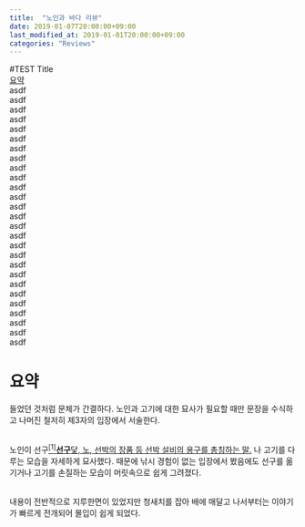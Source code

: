 ```yaml
---
title:  "노인과 바다 리뷰"
date: 2019-01-07T20:00:00+09:00
last_modified_at: 2019-01-01T20:00:00+09:00
categories: "Reviews"
---
```


#TEST Title
<br>
<a href="#summery">요약</a><br>
asdf<br>
asdf<br>
asdf<br>
asdf<br>
asdf<br>
asdf<br>
asdf<br>
asdf<br>
asdf<br>
asdf<br>
asdf<br>
asdf<br>
asdf<br>
asdf<br>
asdf<br>
asdf<br>
asdf<br>
asdf<br>
asdf<br>
asdf<br>
asdf<br>
asdf<br>
asdf<br>
asdf<br>
asdf<br>
asdf<br>
asdf<br>
<h1 id="summery">요약</h1>
들었던 것처럼 문체가 간결하다. 노인과 고기에 대한 묘사가 필요할 때만 문장을 수식하고 나머진 철저히 제3자의 입장에서 서술한다.<br><br>

노인이 선구<a href="#" class="footnote" id="footnote_글번호_1"><sup>[1]</sup><span class="note"><strong class="note_ttl">선구</strong>닻, 노, 선박의 장품 등 선박 설비의 용구를 총칭하는 말.</span></a>
나 고기를 다루는 모습을 자세하게 묘사했다. 때문에 낚시 경험이 없는 입장에서 봤음에도 선구를 옮기거나 고기를 손질하는 모습이 머릿속으로 쉽게 그려졌다.<br><br>

내용이 전반적으로 지루한면이 있었지만 청새치를 잡아 배에 매달고 나서부터는 이야기가 빠르게 전개되어 몰입이 쉽게 되었다.<br>